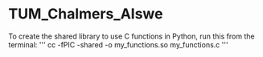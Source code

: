 # TUM_Chalmers_AIswe

To create the shared library to use C functions in Python, run this from the terminal:
'''
cc -fPIC -shared -o my_functions.so my_functions.c
'''